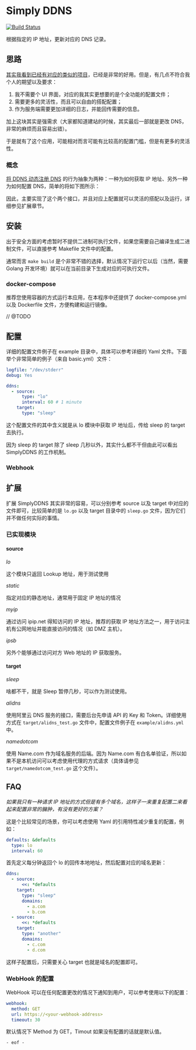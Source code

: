# Simply DDNS

[![Build Status](https://ci.wooramel.cn/api/badges/mingcheng/simplyddns/status.svg)](https://ci.wooramel.cn/mingcheng/simplyddns)

根据指定的 IP 地址，更新对应的 DNS 记录。

## 思路

[其实我看到已经有对应的类似的项目](https://github.com/mingcheng/ddns-go)，已经是非常的好用。但是，有几点不符合我个人的期望以及要求：

1. 我不需要个 UI 界面，对应的我其实更想要的是个全功能的配置文件；
2. 需要更多的灵活性，而且可以自由的搭配配置；
3. 作为服务端需要更加详细的日志，并能回传需要的信息。

加上这块其实是强需求（大家都知道建站的时候，其实最后一部就是更改 DNS，非常的麻烦而且容易出错）。

于是就有了这个应用，可能相对而言可能有比较高的配置门槛，但是有更多的灵活性。

### 概念

[将 DDNS 动态注册 DNS](https://en.wikipedia.org/wiki/Dynamic_DNS) 的行为抽象为两种：一种为如何获取 IP 地址、另外一种为如何配置 DNS，简单的将如下图所示：

因此，主要实现了这个两个接口，并且对应上配置就可以灵活的搭配以及运行，详细参见扩展章节。

## 安装

出于安全方面的考虑暂时不提供二进制可执行文件，如果您需要自己编译生成二进制文件，可以直接参考 Makefile 文件中的配置。

通常而言 `make build` 是个非常不错的选择，默认情况下运行它以后（当然，需要 Golang 开发环境）就可以在当前目录下生成对应的可执行文件。

### docker-compose

推荐您使用容器的方式运行本应用，在本程序中还提供了 docker-compose.yml 以及 Dockerfile 文件，方便构建和运行镜像。

// @TODO

## 配置

详细的配置文件例子在 example 目录中，具体可以参考详细的 Yaml 文件。下面举个非常简单的例子（来自 basic.yml）文件：

```yaml
logfile: "/dev/stderr"
debug: Yes

ddns:
  - source:
      type: "lo"
      interval: 60 # 1 minute
    target:
      type: "sleep"
```

这个配置文件的其中含义就是从 lo 模块中获取 IP 地址后，传给 sleep 的 target 去执行。

因为 sleep 的 target 除了 sleep 几秒以外，其实什么都不干但由此可以看出 SimplyDDNS 的工作机制。

### Webhook

## 扩展

扩展 SimplyDDNS 其实非常的容易，可以分别参考 source 以及 target 中对应的文件即可，比较简单的是 `lo.go` 以及 target 目录中的 `sleep.go` 文件，因为它们并不做任何实际的事情。

### 已实现模块

#### source

_lo_

这个模块只返回 Lookup 地址，用于测试使用

_static_

指定对应的静态地址，通常用于固定 IP 地址的情况

_myip_

通过访问 ipip.net 得知访问的 IP 地址，推荐的获取 IP 地址方法之一，用于访问主机有公网地址并能直接访问的情况（如 DMZ 主机）。

_ipsb_

另外个能够通过访问对方 Web 地址的 IP 获取服务。

#### target

_sleep_

啥都不干，就是 Sleep 暂停几秒，可以作为测试使用。

_alidns_

使用阿里云 DNS 服务的接口，需要后台先申请 API 的 Key 和 Token。详细使用方式在 `target/alidns_test.go` 文件中，配置文件例子在 `example/alidns.yml` 中。

_namedotcom_

使用 Name.com 作为域名服务的后端。因为 Name.com 有白名单验证，所以如果不是本机访问可以考虑使用代理的方式请求（具体请参见 `target/namedotcom_test.go` 这个文件）。

## FAQ

_如果我只有一种请求 IP 地址的方式但是有多个域名，这样子一来重复配置二来看起来配置非常的臃肿，有没有更好的方案？_

这是个比较常见的场景，你可以考虑使用 Yaml 的引用特性减少重复的配置，例如：

```yaml
defaults: &defaults
  type: lo
  interval: 60
```

首先定义每分钟返回个 lo 的回传本地地址，然后配置对应的域名更新：

```yaml
ddns:
  - source:
      <<: *defaults
    target:
      type: "sleep"
      domains:
        - a.com
        - b.com
  - source:
      <<: *defaults
    target:
      type: "another"
      domains:
        - c.com
        - d.com
```

这样子配置后，只需要关心 target 也就是域名的配置即可。

### WebHook 的配置

WebHook 可以在任何配置更改的情况下通知到用户，可以参考使用以下的配置：

```yaml
webhook:
  method: GET
  url: https://<your-webhook-address>
  timeout: 30
```

默认情况下 Method 为 GET，Timout 如果没有配置的话就是默认值。

`- eof -`
